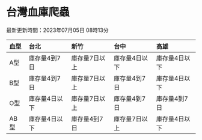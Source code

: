 # 台灣血庫爬蟲

最新更新時間：2023年07月05日 08時13分

| 血型   | 台北      | 新竹      | 台中      | 高雄      |
|:-----|:--------|:--------|:--------|:--------|
| A型   | 庫存量4到7日 | 庫存量7日以上 | 庫存量4日以下 | 庫存量4日以下 |
| B型   | 庫存量4到7日 | 庫存量7日以上 | 庫存量4到7日 | 庫存量4日以下 |
| O型   | 庫存量4日以下 | 庫存量7日以上 | 庫存量4到7日 | 庫存量4到7日 |
| AB型  | 庫存量4日以下 | 庫存量4到7日 | 庫存量7日以上 | 庫存量4日以下 |